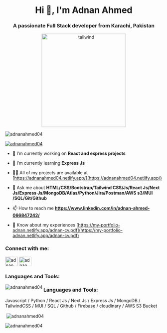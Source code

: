 
<h1 align="center">Hi 👋, I'm Adnan Ahmed</h1>
<div align="center">
  <h3 align="center">A passionate Full Stack developer from Karachi, Pakistan</h3>

  <div>
    <img src="https://camo.githubusercontent.com/2366b34bb903c09617990fb5fff4622f3e941349e846ddb7e73df872a9d21233/68747470733a2f2f63646e2e6472696262626c652e636f6d2f75736572732f3733303730332f73637265656e73686f74732f363538313234332f6176656e746f2e676966" alt="tailwind" width="270" height="300"/>
  </div>
</div>


<p align="left"> <img src="https://komarev.com/ghpvc/?username=adnanahmed04&label=Profile%20views&color=0e75b6&style=flat" alt="adnanahmed04" /> </p>

<p align="left"> <a href="https://github.com/ryo-ma/github-profile-trophy"><img src="https://github-profile-trophy.vercel.app/?username=adnanahmed04" alt="adnanahmed04" /></a> </p>

- 🔭 I’m currently working on **React and express projects**

- 🌱 I’m currently learning **Express Js**

- 👨‍💻 All of my projects are available at [https://adnanahmed04.netlify.app/](https://adnanahmed04.netlify.app/)

- 💬 Ask me about **HTML/CSS/Bootstrap/Tailwind CSS/Js/React Js/Next Js/Express Js/MongoDB/Atlas/Python/Jira/Postman/AWS s3/MUI /SQL/Git/Github**

- 📫 How to reach me **https://www.linkedin.com/in/adnan-ahmed-066847242/**

- 📄 Know about my experiences [https://my-portfolio-adnan.netlify.app/adnan-cv.pdf](https://my-portfolio-adnan.netlify.app/adnan-cv.pdf)

<h3 align="left">Connect with me:</h3>
<p align="left">
<a href="https://linkedin.com/in/adnan ahmed" target="blank"><img align="center" src="https://raw.githubusercontent.com/rahuldkjain/github-profile-readme-generator/master/src/images/icons/Social/linked-in-alt.svg" alt="adnan ahmed" height="30" width="40" /></a>
<a href="https://www.hackerrank.com/adnan ahmed" target="blank"><img align="center" src="https://raw.githubusercontent.com/rahuldkjain/github-profile-readme-generator/master/src/images/icons/Social/hackerrank.svg" alt="adnan ahmed" height="30" width="40" /></a>
</p>

<h3 align="left">Languages and Tools:</h3>
<p><img align="left" src="https://github-readme-stats.vercel.app/api/top-langs?username=adnanahmed04&show_icons=true&locale=en&layout=compact" alt="adnanahmed04" /></p>

<h3 align="left">Languages and Tools:</h3>
<p>Javascript / Python / React Js / Next Js / Express Js / MongoDB / TailwindCSS / MUI /
SQL / Github / Firebase / cloudinary / AWS S3 Bucket </p>
<p>&nbsp;<img align="center" src="https://github-readme-stats.vercel.app/api?username=adnanahmed04&show_icons=true&locale=en" alt="adnanahmed04" /></p>

<p><img align="center" src="https://github-readme-streak-stats.herokuapp.com/?user=adnanahmed04&" alt="adnanahmed04" /></p>
